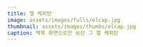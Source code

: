 ```yaml
---
title: 엘 케피탄
image: assets/images/fulls/elcap.jpg
thumbnail: assets/images/thumbs/elcap.jpg
caption: 맥북 화면으로만 보던 그 엘 케피탄
---
```

